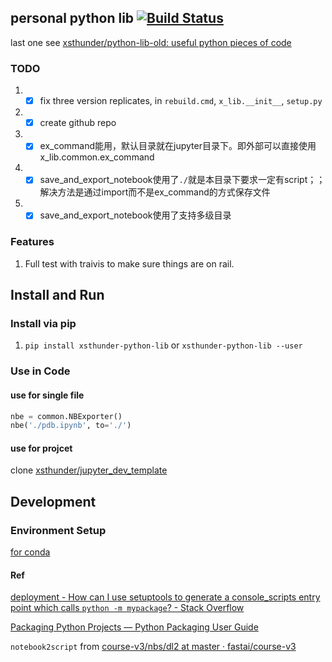 personal python lib [![Build Status](https://travis-ci.com/xsthunder/python-lib.svg?branch=master)](https://travis-ci.com/xsthunder/python-lib)
------
last one see [xsthunder/python-lib-old: useful python pieces of code](https://github.com/xsthunder/python-lib-old)

### TODO

1. - [x] fix three version replicates, in `rebuild.cmd`, `x_lib.__init__`, `setup.py`
2. - [x] create github repo
3. - [x] ex_command能用，默认目录就在jupyter目录下。即外部可以直接使用x_lib.common.ex_command
1. - [x] save_and_export_notebook使用了`./`就是本目录下要求一定有script；；解决方法是通过import而不是ex_command的方式保存文件
1. - [x] save_and_export_notebook使用了支持多级目录
 
### Features

1. Full test with traivis to make sure things are on rail.
 
## Install and Run

### Install via pip

1. `pip install xsthunder-python-lib` or `xsthunder-python-lib --user`

### Use in Code

#### use for single file

```python
nbe = common.NBExporter()
nbe('./pdb.ipynb', to='./')
```
#### use for projcet

clone [xsthunder/jupyter_dev_template](https://github.com/xsthunder/jupyter_dev_template)

## Development

### Environment Setup

[for conda](./config/create-env.sh)


#### Ref 

[deployment - How can I use setuptools to generate a console_scripts entry point which calls `python -m mypackage`? - Stack Overflow](https://stackoverflow.com/questions/27784271/how-can-i-use-setuptools-to-generate-a-console-scripts-entry-point-which-calls)

[Packaging Python Projects — Python Packaging User Guide](http://packaging.python.org/tutorials/packaging-projects/)

`notebook2script` from [course-v3/nbs/dl2 at master · fastai/course-v3](https://github.com/fastai/course-v3/tree/master/nbs/dl2)
